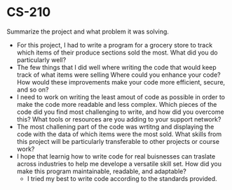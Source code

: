 # CS-210
Summarize the project and what problem it was solving.
- For this project, I had to write a program for a grocery store to track which items of their produce sections sold the most. 
What did you do particularly well?
- The few things that I did well where writing the code that would keep track of what items were selling
Where could you enhance your code? How would these improvements make your code more efficient, secure, and so on?
- I need to work on writing the least amout of code as possible in order to make the code more readable and less complex. 
Which pieces of the code did you find most challenging to write, and how did you overcome this? What tools or resources are you adding to your support network?
- The most challening part of the code was wrtitng and displaying the code with the data of which items were the most sold. 
What skills from this project will be particularly transferable to other projects or course work?
- I hope that learnig how to write code for real buisnesses can traslate across industries to help me develope a versatile skill set. 
How did you make this program maintainable, readable, and adaptable?
  - I tried my best to write code according to the standards provided. 
